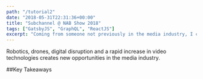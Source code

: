 ```yaml
---
path: "/tutorial2"
date: "2018-05-31T22:31:36+00:00"
title: "Subchannel @ NAB Show 2018"
tags: ["GatsbyJS", "GraphQL", "ReactJS"]
excerpt: "Coming from someone not previously in the media industry, I can say my experience at NAB Show in Las Vegas was absolutely incredible. The clear and apparent consumer demand for media and entertainment seems to be reaching new heights as we integrate digitized content into every facet of our day-to-day lives — this creates new horizons of opportunity with collected data from user consumption."
---
```


Robotics, drones, digital disruption and a rapid increase in video technologies creates new opportunities in the media industry.

##Key Takeaways
